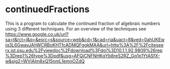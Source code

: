 # continuedFractions

This is a program to calculate the continued fraction of algebraic numbers using 3 different techniques. For an overview of the techniques see https://www.google.co.uk/url?sa=t&rct=j&q=&esrc=s&source=web&cd=1&cad=rja&uact=8&ved=0ahUKEwiq3L6GwavJAhWCRBoKHTfcADMQFggkMAA&url=http%3A%2F%2Fciteseerx.ist.psu.edu%2Fviewdoc%2Fdownload%3Fdoi%3D10.1.1.92.9809%26rep%3Drep1%26type%3Dpdf&usg=AFQjCNFNHKqYb8reS2RZ_Gq1p1YtASfX-w&sig2=WVlAIm8xQ15nmL1emnOZdQ 
